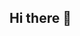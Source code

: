 ## Hi there 👋

<!--Hi ![](https://user-images.githubusercontent.com/18350557/176309783-0785949b-9127-417c-8b55-ab5a4333674e.gif)My name is Enock Namunane
======================================================================================================================================

Hi there! I'm an engineering student interested in building solutions bridging the hardware and data gap. From hardware programming to machine learning, I'm passionate about harnessing technology to create sustainable and impactful projects. My journey in engineering is driven by a strong belief that engineering can accelerate our progress toward achieving the Sustainable Development Goals (SDGs). On my GitHub, you’ll find my ongoing experiments, innovative projects, and collaborations to solve real-world challenges.

* 🌍  I'm based in Gulu City, Uganda
* ✉️  You can contact me at [enocknamunane@gmail.com](mailto:enocknamunane@gmail.com)
* 🧠  I'm learning 💻 Machine learning for predictive analysis in data-driven projects. 🔧 Advanced hardware programming and microcontroller development for IoT solutions. 📊 Data visualization and analytics techniques to bring data insights to life.
* 🤝  I'm open to collaborating on 🌱 Sustainable technology projects that address environmental or social issues. 🤖 IoT and embedded systems projects to automate everyday tasks. 🧩 Data science and machine learning applications focused on engineering challenges.
* ⚡  Let's build a better future through code and collaboration!
**Namunane/Namunane** is a ✨ _special_ ✨ repository because its `README.md` (this file) appears on your GitHub profile.

Here are some ideas to get you started:

- 🔭 I’m currently working on ...
- 🌱 I’m currently learning ...
- 👯 I’m looking to collaborate on ...
- 🤔 I’m looking for help with ...
- 💬 Ask me about ...
- 📫 How to reach me: ...
- 😄 Pronouns: ...
- ⚡ Fun fact: ...
-->
